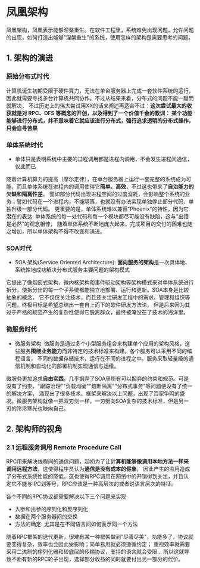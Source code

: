 # 凤凰架构

凤凰架构，凤凰表示能够涅槃重生。在软件工程里，系统难免出现问题，允许问题的出现，如何打造出能够"涅槃重生"的系统，使用怎样的架构是需要思考的问题。

## 1. 架构的演进

### 原始分布式时代

计算机诞生初期受限于硬件算力，无法在单台服务器上完成一套软件系统的运行，因此就需要寻找多台计算机共同协作。不过从结果来看，分布式的问题不能一蹴而就解决，
不过历史上的伟大尝试用XX的话来阐述再适合不过：**这次尝试最大的收获就是对 RPC、DFS 等概念的开创，以及得到了一个价值千金的教训：
某个功能能够进行分布式，并不意味着它就应该进行分布式，强行追求透明的分布式操作，只会自寻苦果**

### 单体系统时代

- 单体只是表明系统中主要的过程调用都是进程内调用，不会发生进程间通信，仅此而已

随着计算机算力的提高（摩尔定律），在单台服务器上运行一套完整的系统成为可能，而且单体系统在进程内的调用使得它**简单、高效**，不过这也带来了**自治能力的欠缺和隔离性差**。
譬如部分代码出现进程空间的过度消耗，会影响整个系统的业务；譬如代码在一个进程内，不能隔离，也就没有办法实现单独停止部分代码、单独升级一部分代码。
更重要的是，单体系统难以兼容"Phoenix"的特性，因为它潜在的表达: 单体系统的每一处代码和每一个模块都尽可能没有缺陷，这与"出错是必然"的观念相悖，
随着单体系统不断地庞大起来，完成项目的交付的困难也随之增加，所以单体架构不得不改变和演进。

### SOA时代

- SOA 架构(Service Oriented Architecture): **面向服务的架构**是一次具体地、系统性地成功解决分布式服务主要问题的架构模式

它提出了像烟囱式架构、微内核架构和事件驱动架构等架构模式来对单体系统进行拆分，使拆分出的每一个子系统都能独立地部署、运行和更新。SOA本身是比较抽象的概念，
它不仅仅关注技术，而且还关注研发工程中的需求、管理和组织等问题，终极目标是希望总结出一套自上而下的软件研发方法论，
但是后来因为其过于严格的规范产生的复杂性使得它脱离群众，最终被淹没在了技术的海洋里。

### 微服务时代

- 微服务架构: 微服务是通过多个小型服务组合来构建单个应用的架构风格，这些服务**围绕业务能力**而非特定的技术标准来构建。各个服务可以采用不同的编程语言，
  不同的数据存储技术，运行在不同的进程之中。服务采取轻量级的通信机制和自动化的部署机制实现通信与运维。

微服务更加追求**自由实践**，几乎摒弃了SOA里所有可以摒弃的约束和规范。可是没有了约束，"跟踪治理""负载均衡""熔断隔离""分布式事务"等问题便没有了统一的解决方案，
涌现出了很多技术、框架来解决以上问题，出现了百家争鸣的盛况。微服务架构就像一把双刃剑一样，一刃劈向SOA复杂的技术标准，但是另一刃的泠泠寒光也映向自己。

## 2. 架构师的视角

### 2.1 远程服务调用 Remote Procedure Call

RPC用来解决线程间的通信问题，起初为了让**计算机能够像调用本地方法一样来调用远程方法**，这使得程序员认为**通信是没有成本的假象**，
因此产生的滥用造成了分布式系统性能的降低。这也使得RPC调用在网络中的开销得到关注，并且认定它不能与IPC划等号，RPC应该是一种高层次的或者说语言层次的特征。

各个不同的RPC协议都需要解决以下三个问题来实现
- 入参和出参的序列化和反序列化
- 数据在两个服务器间的交换
- 方法的确定: 尤其是在不同语言间如何表示同一个方法

随着RPC框架的迭代更新，很难有某一种框架做到"尽善尽美"，功能多了，协议就要变得复杂，效率也会因此受影响；简单易用就必须遵循约定；
重视效率就需要采用二进制的序列化器和较底层的传输协议，支持的语言就会受限... 所以这就导致不断有新的RPC轮子出现，选择部分收益的同时就要付出另一部分的代价。
